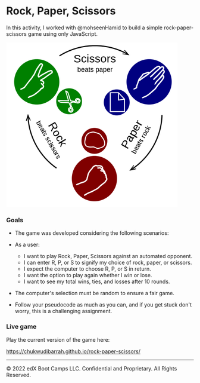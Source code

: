 # Rock, Paper, Scissors

In this activity, I worked with @mohseenHamid to build a simple rock-paper-scissors game using only JavaScript.

![RPS-Example-Picture](images/RPS-example.png)

### Goals

* The game was developed considering the following scenarios:

* As a user:
  * I want to play Rock, Paper, Scissors against an automated opponent.
  * I can enter R, P, or S to signify my choice of rock, paper, or scissors.
  * I expect the computer to choose R, P, or S in return.
  * I want the option to play again whether I win or lose.
  * I want to see my total wins, ties, and losses after 10 rounds.

* The computer's selection must be random to ensure a fair game.

* Follow your pseudocode as much as you can, and if you get stuck don't worry, this is a challenging assignment.

### Live game

Play the current version of the game here:

https://chukwudibarrah.github.io/rock-paper-scissors/

---

© 2022 edX Boot Camps LLC. Confidential and Proprietary. All Rights Reserved.
